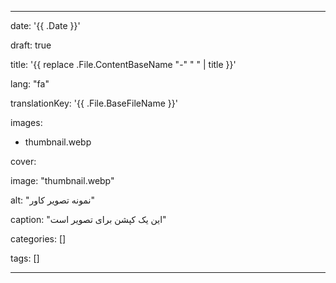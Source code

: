 ---

date: '{{ .Date }}'

draft: true

title: '{{ replace .File.ContentBaseName "-" " " | title }}'

lang: "fa"

translationKey: '{{ .File.BaseFileName }}'

images:

- thumbnail.webp

cover:

image: "thumbnail.webp"

alt: "نمونه تصویر کاور"

caption: "این یک کپشن برای تصویر است"

categories: []

tags: []

---